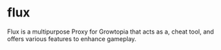 # flux
Flux is a multipurpose Proxy for Growtopia that acts as a, cheat tool, and offers various features to enhance gameplay.
